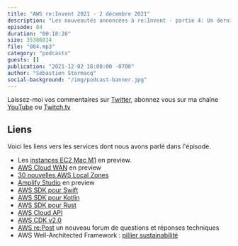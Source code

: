 ```yaml
---
title: "AWS re:Invent 2021 - 2 décembre 2021"
description: "Les nouveautés annoncées à re:Invent - partie 4: Un dernier épisode consacré aux annonces faites pendant la conférence AWS re:Invent à Las Vegas. Dans cet épisode, nous parlons de la keynote de Werner. On parlera de Amplify, de CDK et SDK et de sustainabilité"
episode: 84
duration: "00:18:26"
size: 35386014
file: "084.mp3"
category: "podcasts"
guests: []
publication: "2021-12-02 18:00:00 -0700"
author: "Sébastien Stormacq"
social-background: "/img/podcast-banner.jpg"
---
```


Laissez-moi vos commentaires sur [Twitter](https://twitter.com/sebsto), abonnez vous sur ma chaîne [YouTube](https://www.youtube.com/sebsto) ou [Twitch.tv](https://www.twitch.tv/sebAWS)

## Liens

Voici les liens vers les services dont nous avons parlé dans l'épisode.

- Les [instances EC2 Mac M1](https://aws.amazon.com/blogs/aws/use-amazon-ec2-m1-mac-instances-to-build-test-macos-ios-ipados-tvos-and-watchos-apps/) en preview.
- [AWS Cloud WAN](https://aws.amazon.com/blogs/networking-and-content-delivery/introducing-aws-cloud-wan-preview/) en preview
- [30 nouvelles AWS Local Zones](https://twitter.com/jeffbarr/status/1466449219821051907?ref_src=twsrc%5Etfw)
- [Amplify Studio](https://aws.amazon.com/blogs/mobile/aws-amplify-studio-figma-to-fullstack-react-app-with-minimal-programming/) en preview
- [AWS SDK pour Swift](https://github.com/awslabs/aws-sdk-swift)
- [AWS SDK pour Kotlin](https://github.com/awslabs/aws-sdk-kotlin)
- [AWS SDK pour Rust](https://github.com/awslabs/aws-sdk-rust)
- [AWS Cloud API](https://aws.amazon.com/blogs/aws/announcing-aws-cloud-control-api/)
- [AWS CDK v2.0](https://github.com/aws/aws-cdk)
- [AWS re:Post](https://aws.amazon.com/blogs/aws/aws-repost-a-reimagined-qa-experience-for-the-aws-community/) un nouveau forum de questions et réponses techniques
- AWS Well-Architected Framework : [pillier sustainabilité](https://aws.amazon.com/blogs/aws/sustainability-pillar-well-architected-framework/)
